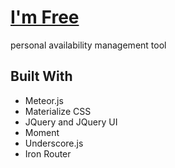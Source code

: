 # [I'm Free](http://imfree.herokuapp.com/)
personal availability management tool

## Built With

* Meteor.js
* Materialize CSS
* JQuery and JQuery UI
* Moment
* Underscore.js
* Iron Router


